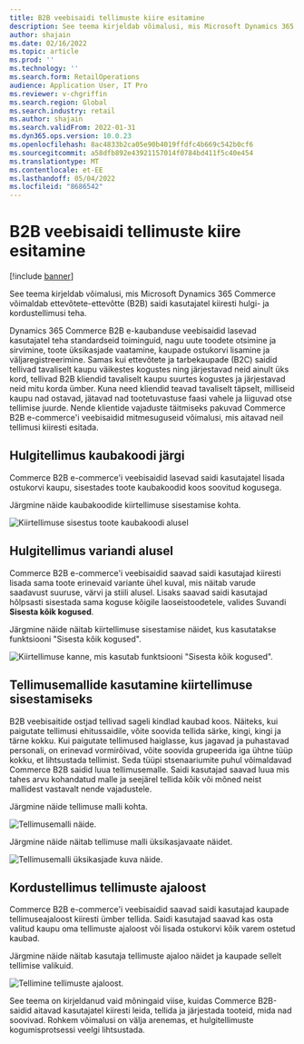 ```yaml
---
title: B2B veebisaidi tellimuste kiire esitamine
description: See teema kirjeldab võimalusi, mis Microsoft Dynamics 365 Commerce võimaldab ettevõtete-ettevõtte (B2B) saidi kasutajatel kiiresti hulgi- ja kordustellimusi teha.
author: shajain
ms.date: 02/16/2022
ms.topic: article
ms.prod: ''
ms.technology: ''
ms.search.form: RetailOperations
audience: Application User, IT Pro
ms.reviewer: v-chgriffin
ms.search.region: Global
ms.search.industry: retail
ms.author: shajain
ms.search.validFrom: 2022-01-31
ms.dyn365.ops.version: 10.0.23
ms.openlocfilehash: 8ac4833b2ca05e90b4019ffdfc4b669c542b0cf6
ms.sourcegitcommit: a58dfb892e43921157014f0784bd411f5c40e454
ms.translationtype: MT
ms.contentlocale: et-EE
ms.lasthandoff: 05/04/2022
ms.locfileid: "8686542"
---
```

# <a name="place-b2b-website-orders-quickly"></a>B2B veebisaidi tellimuste kiire esitamine

[!include [banner](../../includes/banner.md)]

See teema kirjeldab võimalusi, mis Microsoft Dynamics 365 Commerce võimaldab ettevõtete-ettevõtte (B2B) saidi kasutajatel kiiresti hulgi- ja kordustellimusi teha.

Dynamics 365 Commerce B2B e-kaubanduse veebisaidid lasevad kasutajatel teha standardseid toiminguid, nagu uute toodete otsimine ja sirvimine, toote üksikasjade vaatamine, kaupade ostukorvi lisamine ja väljaregistreerimine. Samas kui ettevõtete ja tarbekaupade (B2C) saidid tellivad tavaliselt kaupu väikestes kogustes ning järjestavad neid ainult üks kord, tellivad B2B kliendid tavaliselt kaupu suurtes kogustes ja järjestavad neid mitu korda ümber. Kuna need kliendid teavad tavaliselt täpselt, milliseid kaupu nad ostavad, jätavad nad tootetuvastuse faasi vahele ja liiguvad otse tellimise juurde. Nende klientide vajaduste täitmiseks pakuvad Commerce B2B e-commerce'i veebisaidid mitmesuguseid võimalusi, mis aitavad neil tellimusi kiiresti esitada.

## <a name="bulk-order-by-item-number"></a>Hulgitellimus kaubakoodi järgi

Commerce B2B e-commerce'i veebisaidid lasevad saidi kasutajatel lisada ostukorvi kaupu, sisestades toote kaubakoodid koos soovitud kogusega.

Järgmine näide kaubakoodide kiirtellimuse sisestamise kohta.

![Kiirtellimuse sisestus toote kaubakoodi alusel](../media/QuickAddByItem.png)

## <a name="bulk-order-by-variant"></a>Hulgitellimus variandi alusel

Commerce B2B e-commerce'i veebisaidid saavad saidi kasutajad kiiresti lisada sama toote erinevaid variante ühel kuval, mis näitab varude saadavust suuruse, värvi ja stiili alusel. Lisaks saavad saidi kasutajad hõlpsasti sisestada sama koguse kõigile laoseistoodetele, valides Suvandi **Sisesta kõik kogused**.

Järgmine näide näitab kiirtellimuse sisestamise näidet, kus kasutatakse funktsiooni "Sisesta kõik kogused".

![Kiirtellimuse kanne, mis kasutab funktsiooni "Sisesta kõik kogused".](../media/MatrixView.png)

## <a name="use-order-templates-for-quick-order-entry"></a>Tellimusemallide kasutamine kiirtellimuse sisestamiseks

B2B veebisaitide ostjad tellivad sageli kindlad kaubad koos. Näiteks, kui paigutate tellimusi ehitussaidile, võite soovida tellida särke, kingi, kingi ja tärne kokku. Kui paigutate tellimused haiglasse, kus jagavad ja puhastavad personali, on erinevad vormirõivad, võite soovida grupeerida iga ühtne tüüp kokku, et lihtsustada tellimist. Seda tüüpi stsenaariumite puhul võimaldavad Commerce B2B saidid luua tellimusemalle. Saidi kasutajad saavad luua mis tahes arvu kohandatud malle ja seejärel tellida kõik või mõned neist mallidest vastavalt nende vajadustele.

Järgmine näide tellimuse malli kohta.

![Tellimusemalli näide.](../media/OrderTemplateHeader.png)

Järgmine näide näitab tellimuse malli üksikasjavaate näidet.

![Tellimusemalli üksikasjade kuva näide.](../media/OrderTemplateLines.png)

## <a name="reorder-from-order-history"></a>Kordustellimus tellimuste ajaloost

Commerce B2B e-commerce'i veebisaidid saavad saidi kasutajad kaupade tellimuseajaloost kiiresti ümber tellida. Saidi kasutajad saavad kas osta valitud kaupu oma tellimuste ajaloost või lisada ostukorvi kõik varem ostetud kaubad.

Järgmine näide näitab kasutaja tellimuste ajaloo näidet ja kaupade sellelt tellimise valikuid.

![Tellimine tellimuste ajaloost.](../media/Reorder.png)

See teema on kirjeldanud vaid mõningaid viise, kuidas Commerce B2B-saidid aitavad kasutajatel kiiresti leida, tellida ja järjestada tooteid, mida nad soovivad. Rohkem võimalusi on välja arenemas, et hulgitellimuste kogumisprotsessi veelgi lihtsustada.
